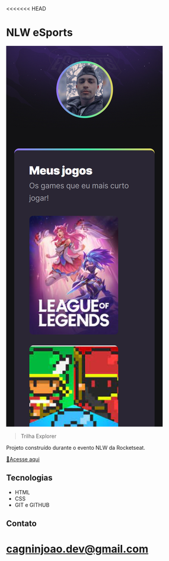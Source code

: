<<<<<<< HEAD

# NLW eSports

![preview](./.github/preview-project.png)

> Trilha Explorer

Projeto construído durante o evento NLW da Rocketseat.

[🔗Acesse aqui](https://cagninjoao.github.io/NLW-Esports/)

## Tecnologias

- HTML
- CSS
- GIT e GITHUB

## Contato

# cagninjoao.dev@gmail.com
